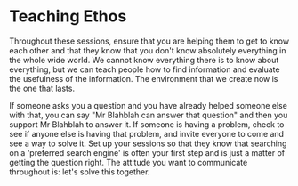 # Teaching Ethos

Throughout these sessions, ensure that you are helping them to get to know each other and that they know that you don't know absolutely everything in the whole wide world. We cannot know everything there is to know about everything, but we can teach people how to find information and evaluate the usefulness of the information. The environment that we create now is the one that lasts. 

If someone asks you a question and you have already helped someone else with that, you can say "Mr Blahblah can answer that question" and then you support Mr Blahblah to answer it. If someone is having a problem, check to see if anyone else is having that problem, and invite everyone to come and see a way to solve it. Set up your sessions so that they know that searching on a 'preferred search engine' is often your first step and is just a matter of getting the question right. The attitude you want to communicate throughout is: let's solve this together. 